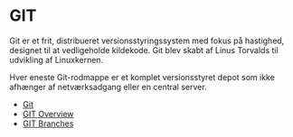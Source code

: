 # GIT
Git er et frit, distribueret versionsstyringssystem med fokus på hastighed, designet til at vedligeholde kildekode. Git blev skabt af Linus Torvalds til udvikling af Linuxkernen. 

Hver eneste Git-rodmappe er et komplet versionsstyret depot som ikke afhænger af netværksadgang eller en central server.

* [Git](git.md)
* [GIT Overview](gitoverview.md)
* [GIT Branches](git_branches.md)

